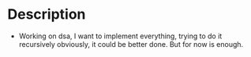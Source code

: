 # Description

- Working on dsa, I want to implement everything, trying to do it recursively
obviously, it could be better done. But for now is enough.

